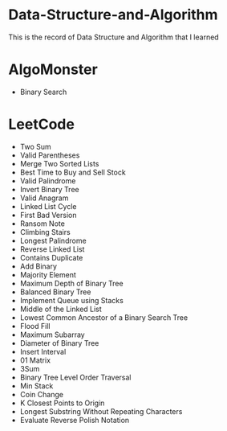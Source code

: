 # Data-Structure-and-Algorithm
  This is the record of Data Structure and Algorithm that I learned

# AlgoMonster
- Binary Search

# LeetCode
- Two Sum
- Valid Parentheses
- Merge Two Sorted Lists
- Best Time to Buy and Sell Stock
- Valid Palindrome
- Invert Binary Tree
- Valid Anagram
- Linked List Cycle
- First Bad Version
- Ransom Note
- Climbing Stairs
- Longest Palindrome
- Reverse Linked List
- Contains Duplicate
- Add Binary
- Majority Element
- Maximum Depth of Binary Tree
- Balanced Binary Tree
- Implement Queue using Stacks
- Middle of the Linked List
- Lowest Common Ancestor of a Binary Search Tree
- Flood Fill
- Maximum Subarray
- Diameter of Binary Tree
- Insert Interval
- 01 Matrix
- 3Sum
- Binary Tree Level Order Traversal
- Min Stack
- Coin Change
- K Closest Points to Origin
- Longest Substring Without Repeating Characters
- Evaluate Reverse Polish Notation

